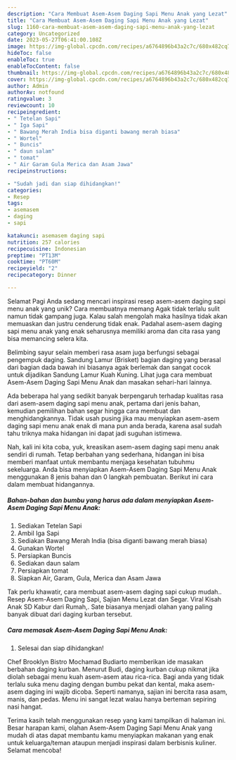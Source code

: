 ```yaml
---
description: "Cara Membuat Asem-Asem Daging Sapi Menu Anak yang Lezat"
title: "Cara Membuat Asem-Asem Daging Sapi Menu Anak yang Lezat"
slug: 1160-cara-membuat-asem-asem-daging-sapi-menu-anak-yang-lezat
category: Uncategorized
date: 2023-05-27T06:41:00.108Z
image: https://img-global.cpcdn.com/recipes/a6764896b43a2c7c/680x482cq70/asem-asem-daging-sapi-menu-anak-foto-resep-utama.jpg
hideToc: false
enableToc: true
enableTocContent: false
thumbnail: https://img-global.cpcdn.com/recipes/a6764896b43a2c7c/680x482cq70/asem-asem-daging-sapi-menu-anak-foto-resep-utama.jpg
cover: https://img-global.cpcdn.com/recipes/a6764896b43a2c7c/680x482cq70/asem-asem-daging-sapi-menu-anak-foto-resep-utama.jpg
author: Admin
authorAv: notfound
ratingvalue: 3
reviewcount: 10
recipeingredient:
- " Tetelan Sapi"
- " Iga Sapi"
- " Bawang Merah India bisa diganti bawang merah biasa"
- " Wortel"
- " Buncis"
- " daun salam"
- " tomat"
- " Air Garam Gula Merica dan Asam Jawa"
recipeinstructions:

- "Sudah jadi dan siap dihidangkan!"
categories:
- Resep
tags:
- asemasem
- daging
- sapi

katakunci: asemasem daging sapi 
nutrition: 257 calories
recipecuisine: Indonesian
preptime: "PT13M"
cooktime: "PT60M"
recipeyield: "2"
recipecategory: Dinner

---
```



Selamat Pagi Anda sedang mencari inspirasi resep asem-asem daging sapi menu anak yang unik? Cara membuatnya memang Agak tidak terlalu sulit namun tidak gampang juga. Kalau salah mengolah maka hasilnya tidak akan memuaskan dan justru cenderung tidak enak. Padahal asem-asem daging sapi menu anak yang enak seharusnya memiliki aroma dan cita rasa yang bisa memancing selera kita.


Belimbing sayur selain memberi rasa asam juga berfungsi sebagai pengempuk daging. Sandung Lamur (Brisket) bagian daging yang berasal dari bagian dada bawah ini biasanya agak berlemak dan sangat cocok untuk dijadikan Sandung Lamur Kuah Kuning. Lihat juga cara membuat Asem-Asem Daging Sapi Menu Anak dan masakan sehari-hari lainnya.

Ada beberapa hal yang sedikit banyak berpengaruh terhadap kualitas rasa dari asem-asem daging sapi menu anak, pertama dari jenis bahan, kemudian pemilihan bahan segar hingga cara membuat dan menghidangkannya. Tidak usah pusing jika mau menyiapkan asem-asem daging sapi menu anak enak di mana pun anda berada, karena asal sudah tahu triknya maka hidangan ini dapat jadi suguhan istimewa.


Nah, kali ini kita coba, yuk, kreasikan asem-asem daging sapi menu anak sendiri di rumah. Tetap berbahan yang sederhana, hidangan ini bisa memberi manfaat untuk membantu menjaga kesehatan tubuhmu sekeluarga. Anda bisa menyiapkan Asem-Asem Daging Sapi Menu Anak menggunakan 8 jenis bahan dan 0 langkah pembuatan. Berikut ini cara dalam membuat hidangannya.

<!--inarticleads1-->

##### Bahan-bahan dan bumbu yang harus ada dalam menyiapkan Asem-Asem Daging Sapi Menu Anak:

1. Sediakan  Tetelan Sapi
1. Ambil  Iga Sapi
1. Sediakan  Bawang Merah India (bisa diganti bawang merah biasa)
1. Gunakan  Wortel
1. Persiapkan  Buncis
1. Sediakan  daun salam
1. Persiapkan  tomat
1. Siapkan  Air, Garam, Gula, Merica dan Asam Jawa


Tak perlu khawatir, cara membuat asem-asem daging sapi cukup mudah.. Resep Asem-Asem Daging Sapi, Sajian Menu Lezat dan Segar. Viral Kisah Anak SD Kabur dari Rumah,. Sate biasanya menjadi olahan yang paling banyak dibuat dari daging kurban tersebut. 

<!--inarticleads2-->

##### Cara memasak Asem-Asem Daging Sapi Menu Anak:


1. Selesai dan siap dihidangkan!

Chef Brooklyn Bistro Mochamad Budiarto memberikan ide masakan berbahan daging kurban. Menurut Budi, daging kurban cukup nikmat jika diolah sebagai menu kuah asem-asem atau rica-rica. Bagi anda yang tidak terlalu suka menu daging dengan bumbu pekat dan kental, maka asem-asem daging ini wajib dicoba. Seperti namanya, sajian ini bercita rasa asam, manis, dan pedas. Menu ini sangat lezat walau hanya berteman sepiring nasi hangat. 

Terima kasih telah menggunakan resep yang kami tampilkan di halaman ini. Besar harapan kami, olahan Asem-Asem Daging Sapi Menu Anak yang mudah di atas dapat membantu kamu menyiapkan makanan yang enak untuk keluarga/teman ataupun menjadi inspirasi dalam berbisnis kuliner. Selamat mencoba!
